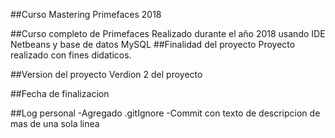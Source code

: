 ##Curso Mastering Primefaces 2018

##Curso completo de Primefaces
Realizado durante el año 2018 usando IDE Netbeans
y base de datos MySQL
##Finalidad del proyecto
Proyecto realizado con fines didaticos.

##Version del proyecto
Verdion 2 del proyecto


##Fecha de finalizacion


##Log personal
-Agregado .gitIgnore
-Commit con texto de descripcion de mas de una sola linea